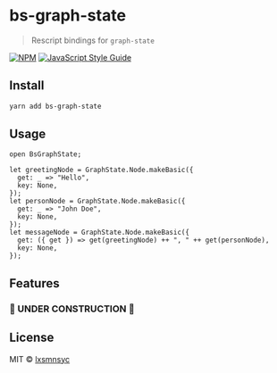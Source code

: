 # bs-graph-state

> Rescript bindings for `graph-state`

[![NPM](https://img.shields.io/npm/v/bs-graph-state.svg)](https://www.npmjs.com/package/bs-graph-state) [![JavaScript Style Guide](https://badgen.net/badge/code%20style/airbnb/ff5a5f?icon=airbnb)](https://github.com/airbnb/javascript)

## Install

```bash
yarn add bs-graph-state
```

## Usage

```reasonml
open BsGraphState;

let greetingNode = GraphState.Node.makeBasic({
  get: _ => "Hello",
  key: None,
});
let personNode = GraphState.Node.makeBasic({
  get: _ => "John Doe",
  key: None,
});
let messageNode = GraphState.Node.makeBasic({
  get: ({ get }) => get(greetingNode) ++ ", " ++ get(personNode),
  key: None,
});
```

## Features

### 🚧 UNDER CONSTRUCTION 🚧

## License

MIT © [lxsmnsyc](https://github.com/lxsmnsyc)
